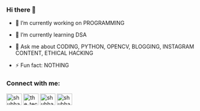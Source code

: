### Hi there 👋


- 🔭 I’m currently working on PROGRAMMING

- 🌱 I’m currently learning DSA
<!-- 👯 I’m looking to collaborate on --> 
<!-- 🤔 I’m looking for help with ... -->
- 💬 Ask me about CODING, PYTHON, OPENCV, BLOGGING, INSTAGRAM CONTENT, ETHICAL HACKING
<!-- 📫 How to reach me: ... -->
<!-- 😄 Pronouns: ... -->
- ⚡ Fun fact: NOTHING
>
<!-- <h1 align="center">Hi 👋, I'm SHUBHAM</h1>
<h3 align="center">A passionate programmer/tech enthusiast/content creator/hacker(noob)/blogger from Maharashtra, India</h3>

<p align="left"> <img src="https://komarev.com/ghpvc/?username=shubhamjagtap2000&label=Profile%20views&color=0e75b6&style=flat" alt="shubhamjagtap2000" /> </p>

<p align="left"> <a href="https://github.com/ryo-ma/github-profile-trophy"><img src="https://github-profile-trophy.vercel.app/?username=shubhamjagtap2000" alt="shubhamjagtap2000" /></a> </p>

<p align="left"> <a href="https://twitter.com/shubhamjag1" target="blank"><img src="https://img.shields.io/twitter/follow/shubhamjag1?logo=twitter&style=for-the-badge" alt="shubhamjag1" /></a> </p> -->

<h3 align="left">Connect with me:</h3>
<p align="left">
<a href="https://twitter.com/shubhamjag1" target="blank"><img align="center" src="https://raw.githubusercontent.com/rahuldkjain/github-profile-readme-generator/master/src/images/icons/Social/twitter.svg" alt="shubhamjag1" height="30" width="40" /></a>
<a href="https://instagram.com/the_technist" target="blank"><img align="center" src="https://raw.githubusercontent.com/rahuldkjain/github-profile-readme-generator/master/src/images/icons/Social/instagram.svg" alt="the_technist" height="30" width="40" /></a>
<a href="https://www.codechef.com/users/shubhamjag_123" target="blank"><img align="center" src="https://cdn.jsdelivr.net/npm/simple-icons@3.1.0/icons/codechef.svg" alt="shubhamjag_123" height="30" width="40" /></a>
<a href="https://www.hackerrank.com/shubhamjhacko" target="blank"><img align="center" src="https://raw.githubusercontent.com/rahuldkjain/github-profile-readme-generator/master/src/images/icons/Social/hackerrank.svg" alt="shubhamjhacko" height="30" width="40" /></a>
</p>
